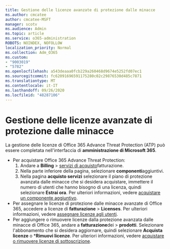 ```yaml
---
title: Gestione delle licenze avanzate di protezione dalle minacce
ms.author: cmcatee
author: cmcatee-MSFT
manager: scotv
ms.audience: Admin
ms.topic: article
ms.service: o365-administration
ROBOTS: NOINDEX, NOFOLLOW
localization_priority: Normal
ms.collection: Adm_O365
ms.custom:
- "9003019"
- "5782"
ms.openlocfilehash: a543deaaa0fcb229a260468d9674e5252fd07ec1
ms.sourcegitcommit: fc62091696591175280c02c29876530d485c7871
ms.translationtype: MT
ms.contentlocale: it-IT
ms.lasthandoff: 09/26/2020
ms.locfileid: "48287106"
---
```

# <a name="advanced-threat-protection-license-management"></a>Gestione delle licenze avanzate di protezione dalle minacce

La gestione delle licenze di Office 365 Advance Threat Protection (ATP) può essere completata nell'interfaccia di  **amministrazione di Microsoft 365**.

- Per acquistare Office 365 Advance Threat Protection:
    1. Andare a **Billing**  >  [servizi di acquisto](https://go.microsoft.com/fwlink/p/?linkid=868433)fatturazione.
    2. Nella parte inferiore della pagina, selezionare **componenti**aggiuntivi.
    3. Nella pagina **acquisto servizi** selezionare il piano di protezione avanzata dalle minacce che si desidera acquistare, immettere il numero di utenti che hanno bisogno di una licenza, quindi selezionare **Estrai ora**. Per ulteriori informazioni, vedere [acquistare un componente aggiuntivo](https://docs.microsoft.com/microsoft-365/commerce/buy-or-edit-an-add-on).
- Per assegnare le licenze di protezione dalle minacce avanzate di Office 365, accedere a licenze di **fatturazione**  >  **Licenses**. Per ulteriori informazioni, vedere [assegnare licenze agli utenti](https://docs.microsoft.com/microsoft-365/admin/manage/assign-licenses-to-users).
- Per aggiungere o rimuovere licenze dalla protezione avanzata dalle minacce di Office 365, andare a **fatturazione**dei  >  **prodotti**. Selezionare l'abbonamento che si desidera aggiornare, quindi selezionare **Acquista licenze** o ***Rimuovi licenze**. Per ulteriori informazioni, vedere [acquistare o rimuovere licenze di sottoscrizione](https://docs.microsoft.com/microsoft-365/commerce/licenses/buy-licenses).